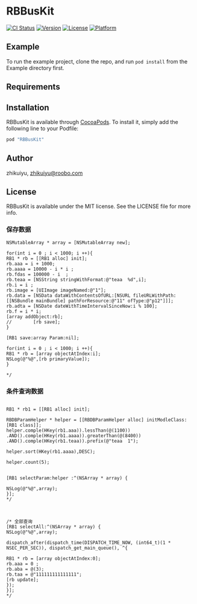 # RBBusKit

[![CI Status](http://img.shields.io/travis/zhikuiyu/RBBusKit.svg?style=flat)](https://travis-ci.org/zhikuiyu/RBBusKit)
[![Version](https://img.shields.io/cocoapods/v/RBBusKit.svg?style=flat)](http://cocoapods.org/pods/RBBusKit)
[![License](https://img.shields.io/cocoapods/l/RBBusKit.svg?style=flat)](http://cocoapods.org/pods/RBBusKit)
[![Platform](https://img.shields.io/cocoapods/p/RBBusKit.svg?style=flat)](http://cocoapods.org/pods/RBBusKit)

## Example

To run the example project, clone the repo, and run `pod install` from the Example directory first.

## Requirements

## Installation

RBBusKit is available through [CocoaPods](http://cocoapods.org). To install
it, simply add the following line to your Podfile:

```ruby
pod "RBBusKit"
```

## Author

zhikuiyu, zhikuiyu@roobo.com

## License

RBBusKit is available under the MIT license. See the LICENSE file for more info.



### 保存数据
```
NSMutableArray * array = [NSMutableArray new];

for(int i = 0 ; i < 1000; i ++){
RB1 * rb = [[RB1 alloc] init];
rb.aaa = i + 1000;
rb.aaaa = 10000 - i * i ;
rb.fdas = 100000 - i  ;
rb.teaa = [NSString stringWithFormat:@"teaa  %d",i];
rb.i = i ;
rb.image = [UIImage imageNamed:@"1"];
rb.data = [NSData dataWithContentsOfURL:[NSURL fileURLWithPath:[[NSBundle mainBundle] pathForResource:@"11" ofType:@"p12"]]];
rb.adta = [NSDate dateWithTimeIntervalSinceNow:i % 100];
rb.f = i * i;
[array addObject:rb];
//        [rb save];
}

[RB1 save:array Param:nil];

for(int i = 0 ; i < 1000; i ++){
RB1 * rb = [array objectAtIndex:i];
NSLog(@"%@",[rb primaryValue]);
}

*/
```

### 条件查询数据
```

RB1 * rb1 = [[RB1 alloc] init];

RBDBParamHelper * helper = [[RBDBParamHelper alloc] initModleClass:[RB1 class]];
helper.comple(HKey(rb1.aaa)).lessThan(@(1100))
.AND().comple(HKey(rb1.aaaa)).greaterThan(@(8400))
.AND().comple(HKey(rb1.teaa)).prefix(@"teaa  1");

helper.sort(HKey(rb1.aaaa),DESC);

helper.count(5);


[RB1 selectParam:helper :^(NSArray * array) {

NSLog(@"%@",array);
}];
*/



/* 全部查询
[RB1 selectAll:^(NSArray * array) {
NSLog(@"%@",array);

dispatch_after(dispatch_time(DISPATCH_TIME_NOW, (int64_t)(1 * NSEC_PER_SEC)), dispatch_get_main_queue(), ^{

RB1 * rb = [array objectAtIndex:0];
rb.aaa = 0 ;
rb.aba = @(3);
rb.taa = @"111111111111111";
[rb update];
});
}];
*/
```
